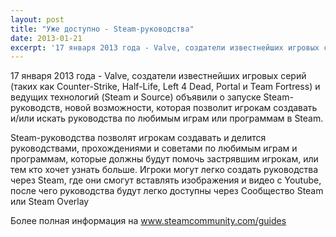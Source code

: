 ```yaml
---
layout: post
title: "Уже доступно - Steam-руководства"
date: 2013-01-21
excerpt: '17 января 2013 года - Valve, создатели известнейших игровых серий (таких как Counter-Strike, Half-Life, Left 4 Dead, Portal и Team Fortress) и ведущих технологий (Steam и Source) объявили о запуске Steam-руководств, новой возможности, которая позволит игрокам создавать и/или искать руководства по любимым играм или программам в Steam.'
---
```


17 января 2013 года - Valve, создатели известнейших игровых серий (таких как Counter-Strike, Half-Life, Left 4 Dead, Portal и Team Fortress) и ведущих технологий (Steam и Source) объявили о запуске Steam-руководств, новой возможности, которая позволит игрокам создавать и/или искать руководства по любимым играм или программам в Steam.

Steam-руководства позволят игрокам создавать и делится руководствами, прохождениями и советами по любимым играм и программам, которые должны будут помочь застрявшим игрокам, или тем кто хочет узнать больше. Игроки могут легко создать руководства через Steam, где они смогут вставлять изображения и видео с Youtube, после чего руководства будут легко доступны через Сообщество Steam или Steam Overlay

Более полная информация на <a href="http://www.steamcommunity.com/guides" target="_blank">www.steamcommunity.com/guides</a>